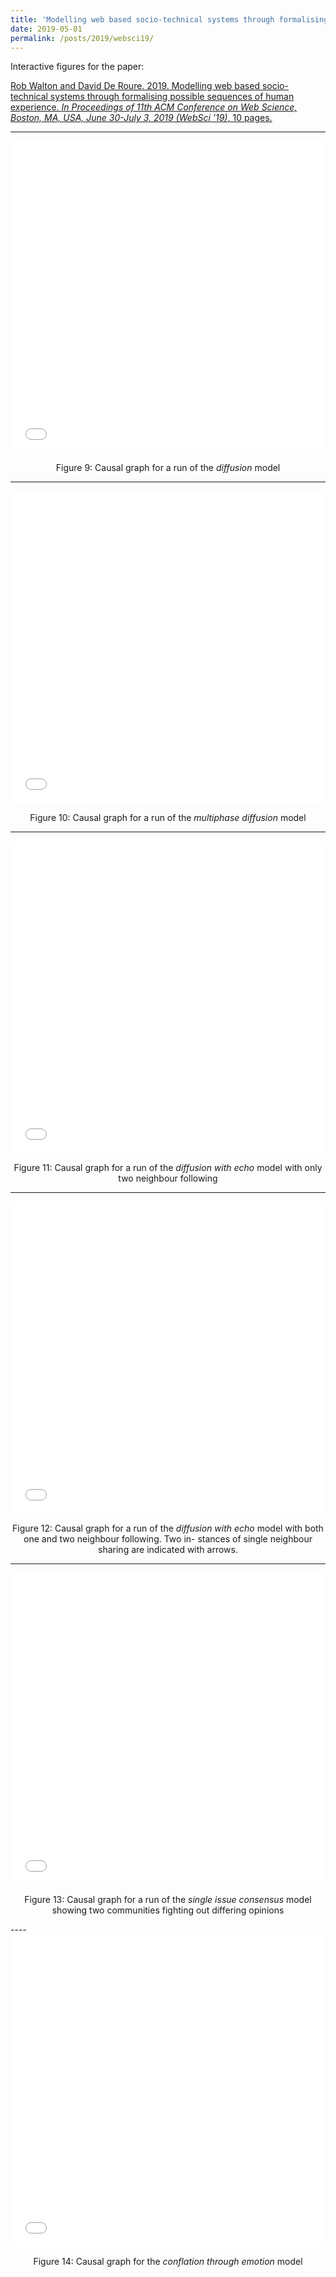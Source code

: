 ```yaml
---
title: 'Modelling web based socio-technical systems through formalising possible sequences of human experience'
date: 2019-05-01
permalink: /posts/2019/websci19/
---
```

Interactive figures for the paper:

[Rob Walton and David De Roure. 2019. Modelling web based socio-technical systems through formalising possible sequences of human experience. *In Proceedings of 11th ACM Conference on Web Science, Boston, MA, USA, June 30-July 3, 2019 (WebSci ’19)*, 10 pages.](https://doi.org/10.1145/3292522.3326049)

----
<iframe width="100%" height="500" frameborder="0" scrolling="no" src="//plot.ly/~robwalton/26.embed?share_key=60Wyc7EAtrnxejweBeIq79"></iframe>

<p style="text-align:center;">Figure 9: Causal graph for a run of the <i>diffusion</i> model</p>

----
<iframe width="100%" height="500" frameborder="0" scrolling="no" src="//plot.ly/~robwalton/27.embed?share_key=u6LX0u2j9R4nF3gssB1BUv"></iframe>

<p style="text-align:center;">Figure 10: Causal graph for a run of the <i>multiphase diffusion</i> model</p>

----
<iframe width="100%" height="500" frameborder="0" scrolling="no" src="//plot.ly/~robwalton/28.embed?share_key=FGUtZQAE5rDwK5mVyfgPbx"></iframe>

<p style="text-align:center;">Figure 11: Causal graph for a run of the <i>diffusion with echo</i> model with only two neighbour following</p>

----
<iframe width="100%" height="500" frameborder="0" scrolling="no" src="//plot.ly/~robwalton/29.embed?share_key=Tn4e7yhIyrASn05xcF40e1"></iframe>

<p style="text-align:center;">Figure 12: Causal graph for a run of the <i>diffusion with echo</i> model with both one and two neighbour following. Two in- stances of single neighbour sharing are indicated with arrows.</p>

----
<iframe width="100%" height="500" frameborder="0" scrolling="no" src="//plot.ly/~robwalton/30.embed?share_key=TuUXDCQM0UsQ8F6zDDWmVX"></iframe>

<p style="text-align:center;">Figure 13: Causal graph for a run of the <i>single issue consensus</i> model showing two communities fighting out differing opinions</p>
----
<iframe width="100%" height="500" frameborder="0" scrolling="no" src="//plot.ly/~robwalton/31.embed?share_key=0Q2ysvNBWHdaBwtXFiHBuO"></iframe>

<p style="text-align:center;">Figure 14: Causal graph for the <i>conflation through emotion</i> model</p>









